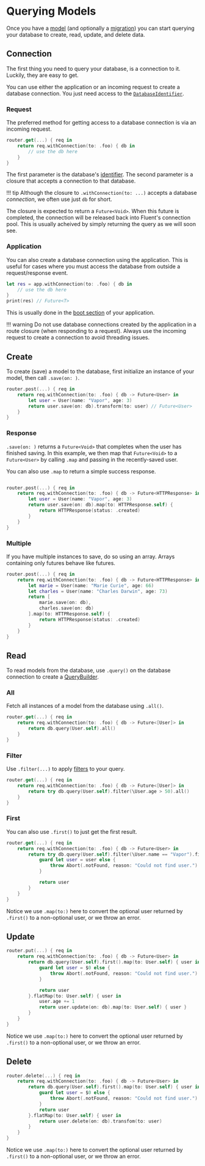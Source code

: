 # Querying Models

Once you have a [model](models.md) (and optionally a [migration](migrations.md)) you can start
querying your database to create, read, update, and delete data.

## Connection

The first thing you need to query your database, is a connection to it. Luckily, they are easy to get.

You can use either the application or an incoming request to create a database connection. You just need
access to the [`DatabaseIdentifier`](provider.md#identifier).

### Request

The preferred method for getting access to a database connection is via an incoming request.

```swift
router.get(...) { req in
    return req.withConnection(to: .foo) { db in
        // use the db here
    }
}
```

The first parameter is the database's [identifier](provider.md#identifier). The second parameter is a closure
that accepts a connection to that database.

!!! tip
    Although the closure to `.withConnection(to: ...)` accepts a database _connection_, we often use just `db` for short.

The closure is expected to return a `Future<Void>`. When this future is completed, the connection will be released
back into Fluent's connection pool. This is usually acheived by simply returning the query as we will soon see.

### Application

You can also create a database connection using the application. This is useful for cases where you must access
the database from outside a request/response event.

```swift
let res = app.withConnection(to: .foo) { db in
    // use the db here
}
print(res) // Future<T>
```

This is usually done in the [boot section](../getting-started/structure.md#boot) of your application.

!!! warning
    Do not use database connections created by the application in a route closure (when responding to a request).
    Always use the incoming request to create a connection to avoid threading issues.

## Create

To create (save) a model to the database, first initialize an instance of your model, then call `.save(on: )`.

```swift
router.post(...) { req in
    return req.withConnection(to: .foo) { db -> Future<User> in
        let user = User(name: "Vapor", age: 3)
        return user.save(on: db).transform(to: user) // Future<User>
    }
}
```

### Response

`.save(on: )` returns a `Future<Void>` that completes when the user has finished saving. In this example, we then
map that `Future<Void>` to a `Future<User>` by calling `.map` and passing in the recently-saved user.

You can also use `.map` to return a simple success response.

```swift

router.post(...) { req in
    return req.withConnection(to: .foo) { db -> Future<HTTPResponse> in
        let user = User(name: "Vapor", age: 3)
        return user.save(on: db).map(to: HTTPResponse.self) {
            return HTTPResponse(status: .created)
        }
    }
}
```

### Multiple

If you have multiple instances to save, do so using an array. Arrays containing only futures behave like futures.

```swift
router.post(...) { req in
    return req.withConnection(to: .foo) { db -> Future<HTTPResponse> in
        let marie = User(name: "Marie Curie", age: 66)
        let charles = User(name: "Charles Darwin", age: 73)
        return [
            marie.save(on: db),
            charles.save(on: db)
        ].map(to: HTTPResponse.self) {
            return HTTPResponse(status: .created)
        }
    }
}
```

## Read

To read models from the database, use `.query()` on the database connection to create a [QueryBuilder](../query-builder).

### All

Fetch all instances of a model from the database using `.all()`.

```swift
router.get(...) { req in
    return req.withConnection(to: .foo) { db -> Future<[User]> in
        return db.query(User.self).all()
    }
}
```

### Filter

Use `.filter(...)` to apply [filters](../query-builder#filters) to your query.

```swift
router.get(...) { req in
    return req.withConnection(to: .foo) { db -> Future<[User]> in
        return try db.query(User.self).filter(\User.age > 50).all()
    }
}
```

### First

You can also use `.first()` to just get the first result.

```swift
router.get(...) { req in
    return req.withConnection(to: .foo) { db -> Future<User> in
        return try db.query(User.self).filter(\User.name == "Vapor").first().map(to: User.self) { user in
            guard let user = user else {
                throw Abort(.notFound, reason: "Could not find user.")
            }

            return user
        }
    }
}
```

Notice we use `.map(to:)` here to convert the optional user returned by `.first()` to a non-optional
user, or we throw an error.

## Update

```swift
router.put(...) { req in
    return req.withConnection(to: .foo) { db -> Future<User> in
        return db.query(User.self).first().map(to: User.self) { user in
            guard let user = $0 else {
                throw Abort(.notFound, reason: "Could not find user.")
            }

            return user
        }.flatMap(to: User.self) { user in
            user.age += 1
            return user.update(on: db).map(to: User.self) { user }
        }
    }
}
```

Notice we use `.map(to:)` here to convert the optional user returned by `.first()` to a non-optional
user, or we throw an error.

## Delete
```swift
router.delete(...) { req in
    return req.withConnection(to: .foo) { db -> Future<User> in
        return db.query(User.self).first().map(to: User.self) { user in
            guard let user = $0 else {
                throw Abort(.notFound, reason: "Could not find user.")
            }
            return user
        }.flatMap(to: User.self) { user in
            return user.delete(on: db).transfom(to: user)
        }
    }
}
```

Notice we use `.map(to:)` here to convert the optional user returned by `.first()` to a non-optional
user, or we throw an error.
